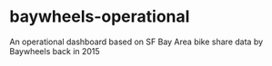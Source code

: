 # baywheels-operational
An operational dashboard based on SF Bay Area bike share data by Baywheels back in 2015
